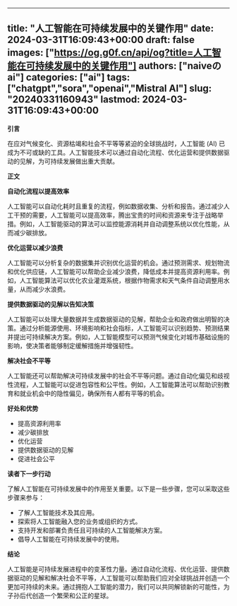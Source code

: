 
---
title: "人工智能在可持续发展中的关键作用"
date: 2024-03-31T16:09:43+00:00
draft: false
images: ["https://og.g0f.cn/api/og?title=人工智能在可持续发展中的关键作用"]
authors: ["naiveのai"]
categories: ["ai"]
tags: ["chatgpt","sora","openai","Mistral AI"]
slug: "20240331160943"
lastmod: 2024-03-31T16:09:43+00:00
---
**引言**

在应对气候变化、资源枯竭和社会不平等等紧迫的全球挑战时，人工智能 (AI) 已成为不可或缺的工具。人工智能技术可以通过自动化流程、优化运营和提供数据驱动的见解，为可持续发展做出重大贡献。

**正文**

**自动化流程以提高效率**

人工智能可以自动化耗时且重复的流程，例如数据收集、分析和报告。通过减少人工干预的需要，人工智能可以提高效率，腾出宝贵的时间和资源来专注于战略举措。例如，人工智能驱动的算法可以监控能源消耗并自动调整系统以优化性能，从而减少碳排放。

**优化运营以减少浪费**

人工智能可以分析复杂的数据集并识别优化运营的机会。通过预测需求、规划物流和优化供应链，人工智能可以帮助企业减少浪费，降低成本并提高资源利用率。例如，人工智能算法可以优化农业灌溉系统，根据作物需求和天气条件自动调整用水量，从而减少水浪费。

**提供数据驱动的见解以告知决策**

人工智能可以处理大量数据并生成数据驱动的见解，帮助企业和政府做出明智的决策。通过分析能源使用、环境影响和社会指标，人工智能可以识别趋势、预测结果并提出可持续解决方案。例如，人工智能模型可以预测气候变化对城市基础设施的影响，使决策者能够制定缓解措施并增强韧性。

**解决社会不平等**

人工智能还可以帮助解决可持续发展中的社会不平等问题。通过自动化偏见和歧视性流程，人工智能可以促进包容性和公平性。例如，人工智能算法可以帮助识别教育和就业机会中的隐性偏见，确保所有人都有平等的机会。

**好处和优势**

* 提高资源利用率
* 减少碳排放
* 优化运营
* 提供数据驱动的见解
* 促进社会公平

**读者下一步行动**

了解人工智能在可持续发展中的作用至关重要。以下是一些步骤，您可以采取这些步骤来参与：

* 了解人工智能技术及其应用。
* 探索将人工智能融入您的业务或组织的方式。
* 支持开发和部署负责任且可持续的人工智能解决方案。
* 倡导人工智能在可持续发展中的使用。

**结论**

人工智能是可持续发展进程中的变革性力量。通过自动化流程、优化运营、提供数据驱动的见解和解决社会不平等，人工智能可以帮助我们应对全球挑战并创造一个更加可持续的未来。通过拥抱人工智能的潜力，我们可以共同解锁新的可能性，为子孙后代创造一个繁荣和公正的星球。